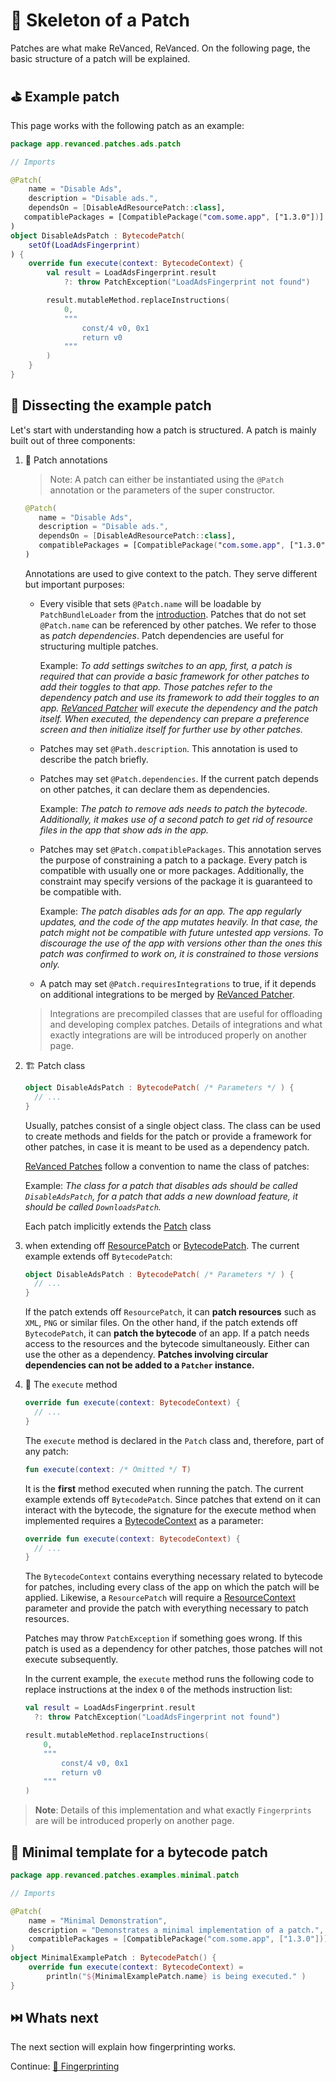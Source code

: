 # 🧩 Skeleton of a Patch

Patches are what make ReVanced, ReVanced. On the following page, the basic structure of a patch will be explained.

## ⛳️ Example patch

This page works with the following patch as an example:

```kt
package app.revanced.patches.ads.patch

// Imports

@Patch(
    name = "Disable Ads",
    description = "Disable ads.",
    dependsOn = [DisableAdResourcePatch::class],
   compatiblePackages = [CompatiblePackage("com.some.app", ["1.3.0"])]
)
object DisableAdsPatch : BytecodePatch(
    setOf(LoadAdsFingerprint)
) {
    override fun execute(context: BytecodeContext) {
        val result = LoadAdsFingerprint.result
            ?: throw PatchException("LoadAdsFingerprint not found")

        result.mutableMethod.replaceInstructions(
            0,
            """
                const/4 v0, 0x1
                return v0
            """
        )
    }
}
```

## 🔎 Dissecting the example patch

Let's start with understanding how a patch is structured. A patch is mainly built out of three components:

1. 📝 Patch annotations

   > Note:
   > A patch can either be instantiated using the `@Patch` annotation or the parameters of the super constructor.

   ```kt
   @Patch(
      name = "Disable Ads",
      description = "Disable ads.",
      dependsOn = [DisableAdResourcePatch::class],
      compatiblePackages = [CompatiblePackage("com.some.app", ["1.3.0"])]
   )
   ```

   Annotations are used to give context to the patch. They serve different but important purposes:

   - Every visible that sets `@Patch.name` will be loadable by `PatchBundleLoader` from the [introduction](1_introduction.md). 
     Patches that do not set `@Patch.name` can be referenced by other patches.
     We refer to those as _patch dependencies_. Patch dependencies are useful for structuring multiple patches.

     Example: _To add settings switches to an app, first, a patch is required that can provide a basic framework
     for other patches to add their toggles to that app. Those patches refer to the dependency patch
     and use its framework to add their toggles to an app. [ReVanced Patcher](https://github.com/revanced/revanced-patcher) will execute the dependency
     and the patch itself. When executed, the dependency can prepare a preference screen and then initialize itself
     for further use by other patches._

   - Patches may set `@Path.description`.
     This annotation is used to describe the patch briefly.

   - Patches may set `@Patch.dependencies`.
     If the current patch depends on other patches, it can declare them as dependencies.

     Example: _The patch to remove ads needs to patch the bytecode.
     Additionally, it makes use of a second patch to get rid of resource files in the app that show ads in the app._

   - Patches may set `@Patch.compatiblePackages`.
     This annotation serves the purpose of constraining a patch to a package.
     Every patch is compatible with usually one or more packages.
     Additionally, the constraint may specify versions of the package it is guaranteed to be compatible with.

     Example: _The patch disables ads for an app.
     The app regularly updates, and the code of the app mutates heavily. In that case, the patch might not be compatible
with future untested app versions. To discourage the use of the app with versions other than the ones
this patch was confirmed to work on, it is constrained to those versions only._

   -  A patch may set `@Patch.requiresIntegrations` to true,
      if it depends on additional integrations to be merged by [ReVanced Patcher](https://github.com/revanced/revanced-patcher).
   
     > Integrations are precompiled classes that are useful for offloading and developing complex patches.
     Details of integrations and what exactly integrations are will be introduced properly on another page.

2. 🏗️ Patch class

   ```kt
   object DisableAdsPatch : BytecodePatch( /* Parameters */ ) {
     // ...
   }
   ```

   Usually, patches consist of a single object class.
   The class can be used to create methods and fields for the patch or provide a framework for other patches,
   in case it is meant to be used as a dependency patch.

   [ReVanced Patches](https://github.com/revanced/revanced-patches) follow a convention to name the class of patches:

   Example: _The class for a patch that disables ads should be called `DisableAdsPatch`,
   for a patch that adds a new download feature, it should be called `DownloadsPatch`._

   Each patch implicitly extends the [Patch](https://github.com/ReVanced/revanced-patcher/blob/67b7dff67a212b4fc30eb4f0cbe58f0ba09fb09a/revanced-patcher/src/main/kotlin/app/revanced/patcher/patch/BytecodePatch.kt#L27) class
3. when extending off [ResourcePatch](https://github.com/revanced/revanced-patcher/blob/d2f91a8545567429d64a1bcad6ca1dab62ec95bf/src/main/kotlin/app/revanced/patcher/patch/Patch.kt#L35) or [BytecodePatch](https://github.com/revanced/revanced-patcher/blob/d2f91a8545567429d64a1bcad6ca1dab62ec95bf/src/main/kotlin/app/revanced/patcher/patch/Patch.kt#L42). The current example extends off `BytecodePatch`:

   ```kt
   object DisableAdsPatch : BytecodePatch( /* Parameters */ ) {
     // ...
   }
   ```

   If the patch extends off `ResourcePatch`, it can **patch resources** such as `XML`, `PNG` or similar files.
   On the other hand, if the patch extends off `BytecodePatch`, it can **patch the bytecode** of an app.
   If a patch needs access to the resources and the bytecode simultaneously.
   Either can use the other as a dependency.
   **Patches involving circular dependencies can not be added to a `Patcher` instance.**

3. 🏁 The `execute` method

   ```kt
   override fun execute(context: BytecodeContext) {
     // ...
   }
   ```

   The `execute` method is declared in the `Patch` class and, therefore, part of any patch:

   ```kt
   fun execute(context: /* Omitted */ T)
   ```

   It is the **first** method executed when running the patch.
   The current example extends off `BytecodePatch`. Since patches that extend on it can interact with the bytecode,
   the signature for the execute method when implemented requires a [BytecodeContext](https://github.com/ReVanced/revanced-patcher/blob/67b7dff67a212b4fc30eb4f0cbe58f0ba09fb09a/revanced-patcher/src/main/kotlin/app/revanced/patcher/data/BytecodeContext.kt) as a parameter:

   ```kt
   override fun execute(context: BytecodeContext) {
     // ...
   }
   ```

   The `BytecodeContext` contains everything necessary related to bytecode for patches,
   including every class of the app on which the patch will be applied.
   Likewise, a `ResourcePatch` will require a [ResourceContext](https://github.com/ReVanced/revanced-patcher/blob/67b7dff67a212b4fc30eb4f0cbe58f0ba09fb09a/revanced-patcher/src/main/kotlin/app/revanced/patcher/data/ResourceContext.kt)
   parameter and provide the patch with everything necessary to patch resources.

   Patches may throw `PatchException` if something goes wrong.
   If this patch is used as a dependency for other patches, those patches will not execute subsequently.

   In the current example, the `execute` method runs the following code to replace instructions at the index `0`
   of the methods instruction list:

   ```kt
   val result = LoadAdsFingerprint.result
     ?: throw PatchException("LoadAdsFingerprint not found")

   result.mutableMethod.replaceInstructions(
       0,
       """
           const/4 v0, 0x1
           return v0
       """
   )
   ```

> **Note**: Details of this implementation and what exactly `Fingerprints` are will be introduced properly on another page.

## 🤏 Minimal template for a bytecode patch

```kt
package app.revanced.patches.examples.minimal.patch

// Imports

@Patch(
    name = "Minimal Demonstration",
    description = "Demonstrates a minimal implementation of a patch.",
    compatiblePackages = [CompatiblePackage("com.some.app", ["1.3.0"])]
)
object MinimalExamplePatch : BytecodePatch() {
    override fun execute(context: BytecodeContext) =
        println("${MinimalExamplePatch.name} is being executed." )
}
```

## ⏭️ Whats next

The next section will explain how fingerprinting works.

Continue: [🔎 Fingerprinting](3_fingerprinting.md)
